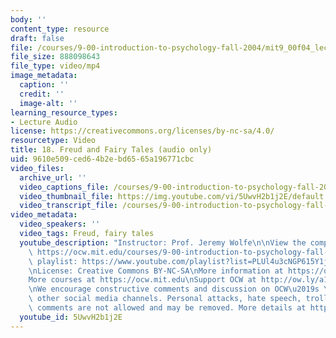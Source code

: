 ```yaml
---
body: ''
content_type: resource
draft: false
file: /courses/9-00-introduction-to-psychology-fall-2004/mit9_00f04_lec18_360p_16_9.mp4
file_size: 888098643
file_type: video/mp4
image_metadata:
  caption: ''
  credit: ''
  image-alt: ''
learning_resource_types:
- Lecture Audio
license: https://creativecommons.org/licenses/by-nc-sa/4.0/
resourcetype: Video
title: 18. Freud and Fairy Tales (audio only)
uid: 9610e509-ced6-4b2e-bd65-65a196771cbc
video_files:
  archive_url: ''
  video_captions_file: /courses/9-00-introduction-to-psychology-fall-2004/mit9_00f04_lec18_captions.vtt
  video_thumbnail_file: https://img.youtube.com/vi/5UwvH2b1j2E/default.jpg
  video_transcript_file: /courses/9-00-introduction-to-psychology-fall-2004/1XpIE9Zcpf0VKAFuRaBM7CpZzZPszYeoK_transcript.pdf
video_metadata:
  video_speakers: ''
  video_tags: Freud, fairy tales
  youtube_description: "Instructor: Prof. Jeremy Wolfe\n\nView the complete course:\
    \ https://ocw.mit.edu/courses/9-00-introduction-to-psychology-fall-2004/\nYouTube\
    \ playlist: https://www.youtube.com/playlist?list=PLUl4u3cNGP615Y1j9Ok3szAH5DxhFjTHo\n\
    \nLicense: Creative Commons BY-NC-SA\nMore information at https://ocw.mit.edu/terms\n\
    More courses at https://ocw.mit.edu\nSupport OCW at http://ow.ly/a1If50zVRlQ\n\
    \nWe encourage constructive comments and discussion on OCW\u2019s YouTube and\
    \ other social media channels. Personal attacks, hate speech, trolling, and inappropriate\
    \ comments are not allowed and may be removed. More details at https://ocw.mit.edu/comments."
  youtube_id: 5UwvH2b1j2E
---
```


